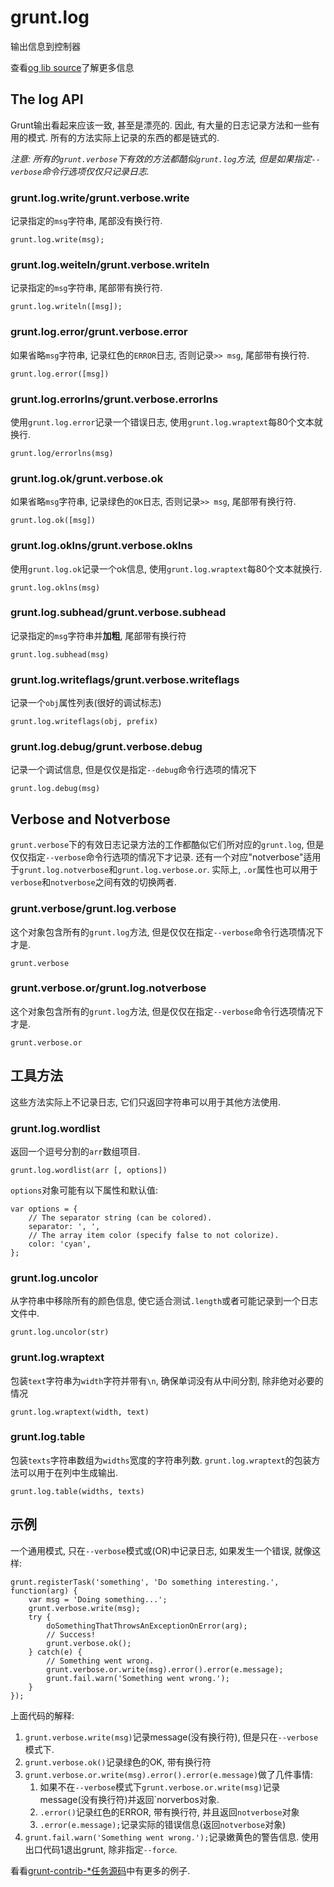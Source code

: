# grunt.log

输出信息到控制器

查看[og lib source](https://github.com/gruntjs/grunt/blob/master/lib/grunt/log.js)了解更多信息

## The log API

Grunt输出看起来应该一致, 甚至是漂亮的. 因此, 有大量的日志记录方法和一些有用的模式. 所有的方法实际上记录的东西的都是链式的.

*注意: 所有的`grunt.verbose`下有效的方法都酷似`grunt.log`方法, 但是如果指定`--verbose`命令行选项仅仅只记录日志.*

### grunt.log.write/grunt.verbose.write

记录指定的`msg`字符串, 尾部没有换行符.

    grunt.log.write(msg);
    
### grunt.log.weiteln/grunt.verbose.writeln

记录指定的`msg`字符串, 尾部带有换行符.

    grunt.log.writeln([msg]);
    
### grunt.log.error/grunt.verbose.error

如果省略`msg`字符串, 记录红色的`ERROR`日志, 否则记录`>> msg`, 尾部带有换行符.

    grunt.log.error([msg])
    
### grunt.log.errorlns/grunt.verbose.errorlns

使用`grunt.log.error`记录一个错误日志, 使用`grunt.log.wraptext`每80个文本就换行.

    grunt.log/errorlns(msg)
    
### grunt.log.ok/grunt.verbose.ok

如果省略`msg`字符串, 记录绿色的`OK`日志, 否则记录`>> msg`, 尾部带有换行符.

    grunt.log.ok([msg])
    
### grunt.log.oklns/grunt.verbose.oklns

使用`grunt.log.ok`记录一个ok信息, 使用`grunt.log.wraptext`每80个文本就换行.
    
    grunt.log.oklns(msg)
    
### grunt.log.subhead/grunt.verbose.subhead

记录指定的`msg`字符串并**加粗**, 尾部带有换行符

    grunt.log.subhead(msg)
    
### grunt.log.writeflags/grunt.verbose.writeflags

记录一个`obj`属性列表(很好的调试标志)

    grunt.log.writeflags(obj, prefix)
    
### grunt.log.debug/grunt.verbose.debug

记录一个调试信息, 但是仅仅是指定`--debug`命令行选项的情况下

    grunt.log.debug(msg)
    
## Verbose and Notverbose

`grunt.verbose`下的有效日志记录方法的工作都酷似它们所对应的`grunt.log`, 但是仅仅指定`--verbose`命令行选项的情况下才记录. 还有一个对应"notverbose"适用于`grunt.log.notverbose`和`grunt.log.verbose.or`. 实际上, `.or`属性也可以用于`verbose`和`notverbose`之间有效的切换两者.

### grunt.verbose/grunt.log.verbose

这个对象包含所有的`grunt.log`方法, 但是仅仅在指定`--verbose`命令行选项情况下才是.

    grunt.verbose
    
### grunt.verbose.or/grunt.log.notverbose

这个对象包含所有的`grunt.log`方法, 但是仅仅在指定`--verbose`命令行选项情况下才是.

    grunt.verbose.or
    
## 工具方法

这些方法实际上不记录日志, 它们只返回字符串可以用于其他方法使用.

### grunt.log.wordlist

返回一个逗号分割的`arr`数组项目.

    grunt.log.wordlist(arr [, options])
    
`options`对象可能有以下属性和默认值:

    var options = {
        // The separator string (can be colored).
        separator: ', ',
        // The array item color (specify false to not colorize).
        color: 'cyan',
    };

### grunt.log.uncolor

从字符串中移除所有的颜色信息, 使它适合测试`.length`或者可能记录到一个日志文件中.

    grunt.log.uncolor(str)
    
### grunt.log.wraptext

包装`text`字符串为`width`字符并带有`\n`, 确保单词没有从中间分割, 除非绝对必要的情况

    grunt.log.wraptext(width, text)

### grunt.log.table

包装`texts`字符串数组为`widths`宽度的字符串列数. `grunt.log.wraptext`的包装方法可以用于在列中生成输出.

    grunt.log.table(widths, texts)
    
## 示例

一个通用模式, 只在`--verbose`模式或(OR)中记录日志, 如果发生一个错误, 就像这样:

    grunt.registerTask('something', 'Do something interesting.', function(arg) {
        var msg = 'Doing something...';
        grunt.verbose.write(msg);
        try {
            doSomethingThatThrowsAnExceptionOnError(arg);
            // Success!
            grunt.verbose.ok();
        } catch(e) {
            // Something went wrong.
            grunt.verbose.or.write(msg).error().error(e.message);
            grunt.fail.warn('Something went wrong.');
        }
    });
    
上面代码的解释:

1. `grunt.verbose.write(msg)`记录message(没有换行符), 但是只在`--verbose`模式下.
2. `grunt.verbose.ok()`记录绿色的OK, 带有换行符
3. `grunt.verbose.or.write(msg).error().error(e.message)`做了几件事情:
    1.  如果不在`--verbose`模式下`grunt.verbose.or.write(msg)`记录message(没有换行符)并返回`norverbos对象.
    2.  `.error()`记录红色的ERROR, 带有换行符, 并且返回`notverbose`对象
    3. `.error(e.message);`记录实际的错误信息(返回`notverbose`对象)
4. `grunt.fail.warn('Something went wrong.');`记录嫩黄色的警告信息. 使用出口代码1退出grunt, 除非指定`--force`.

看看[grunt-contrib-*任务源码](https://github.com/gruntjs)中有更多的例子.